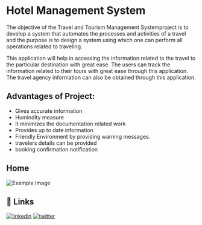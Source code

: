 # Hotel Management System

The objective of the Travel and Tourism Management Systemproject is to develop a system that automates the processes and activities of a travel and the purpose is to design a system using which one can perform all operations related to traveling.

This application will help in accessing the information related to the travel to the particular destination with great ease. The users can track the information related to their tours with great ease through this application. The travel agency information can also be obtained through this application.

## Advantages of Project:

- Gives accurate information
- Humindity measure
- It minimizes the documentation related work
- Provides up to date information
- Friendly Environment by providing warning messages.
- travelers details can be provided
- booking confirmation notification

## Home

![Example Image](https://drive.google.com/uc?id=1qn0zqEvlEd9RiyEuGwv-APT6modzpr0B)

## 🔗 Links

[![linkedin](https://img.shields.io/badge/linkedin-0A66C2?style=for-the-badge&logo=linkedin&logoColor=white)](https://www.linkedin.com/in/milan-akash-kalamulla-a14691219/)
[![twitter](https://img.shields.io/badge/twitter-1DA1F2?style=for-the-badge&logo=twitter&logoColor=white)]()

